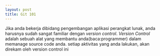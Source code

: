```yaml
---
layout: post
title: Git 101
---
```



Jika anda bekerja dibidang pengembangan aplikasi perangkat lunak, anda harusnya sudah sangat familiar dengan *version control*. *Version Control* adalah sebuah alat yang membantu anda(baca:programmer) dalam memanage source code anda. setiap aktivitas yang anda lakukan, akan direkam oleh version control ini	